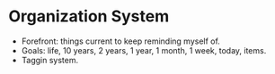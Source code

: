 
# Organization System

- Forefront: things current to keep reminding myself of.
- Goals: life, 10 years, 2 years, 1 year, 1 month, 1 week, today, items.
- Taggin system.

